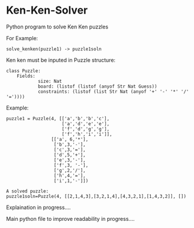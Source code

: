 # Ken-Ken-Solver
Python program to solve Ken Ken puzzles


For Example:
```
solve_kenken(puzzle1) -> puzzle1soln
```
Ken ken must be inputed in Puzzle structure:
```
class Puzzle:
    Fields:
            size: Nat 
            board: (listof (listof (anyof Str Nat Guess))
            constraints: (listof (list Str Nat (anyof '+' '-' '*' '/' '='))))
```

Example: 
```
puzzle1 = Puzzle(4, [['a','b','b','c'],
                     ['a','d','e','e'],
                     ['f','d','g','g'],
                     ['f','h','i','i']],
                 [['a', 6,'*'],
                  ['b',3,'-'],
                  ['c',3,'='],
                  ['d',5,'+'],
                  ['e',3,'-'],
                  ['f',3, '-'],
                  ['g',2,'/'],
                  ['h',4,'='],
                  ['i',1,'-']])
                  
A solved puzzle:                  
puzzle1soln=Puzzle(4, [[2,1,4,3],[3,2,1,4],[4,3,2,1],[1,4,3,2]], [])
```

Explaination in progress....

Main python file to improve readability in progress....
